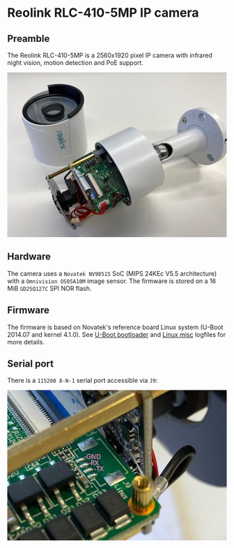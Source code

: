 # Reolink RLC-410-5MP IP camera

## Preamble
The Reolink RLC-410-5MP is a 2560x1920 pixel IP camera with infrared night vision, motion detection and PoE support.

![Camera casing](https://github.com/hn/reolink-camera/blob/master/reolink-rlc-410-5mp-case.jpg "Reolink RLC-410-5MP case")

## Hardware

The camera uses a `Novatek NV98515` SoC (MIPS 24KEc V5.5 architecture) with a `Omnivision OS05A10M` image
sensor. The firmware is stored on a 16 MiB `GD25Q127C` SPI NOR flash.

## Firmware

The firmware is based on Novatek's reference board Linux system (U-Boot 2014.07 and kernel 4.1.0). See [U-Boot bootloader](log-u-boot.txt) and [Linux misc](log-linux.txt) logfiles for more details.

## Serial port

There is a `115200 8-N-1` serial port accessible via `J9`:

![Serial port](https://github.com/hn/reolink-camera/blob/master/reolink-rlc-410-5mp-serial.jpg "Reolink RLC-410-5MP serial port")

